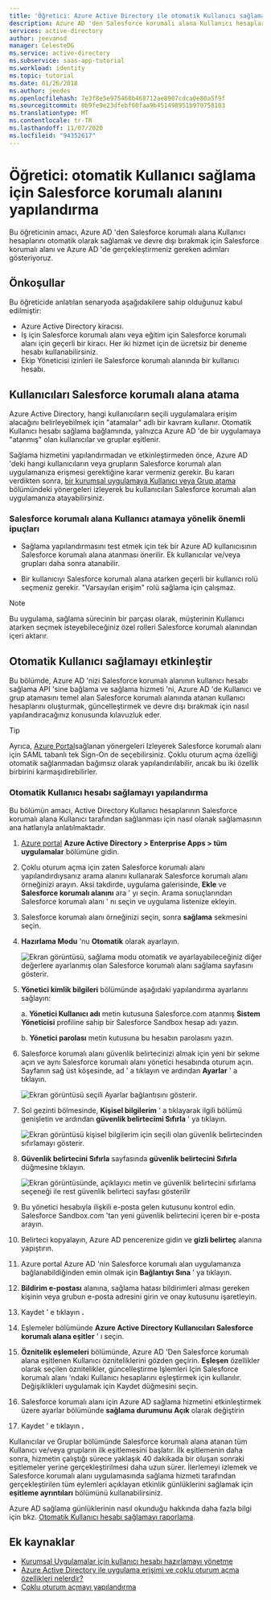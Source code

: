 ```yaml
---
title: 'Öğretici: Azure Active Directory ile otomatik Kullanıcı sağlama için Salesforce korumalı alanı yapılandırma | Microsoft Docs'
description: Azure AD 'den Salesforce korumalı alana Kullanıcı hesaplarını otomatik olarak sağlamak ve devre dışı bırakmak için Salesforce korumalı alanı ve Azure AD 'de gerçekleştirmeniz gereken adımları öğrenin.
services: active-directory
author: jeevansd
manager: CelesteDG
ms.service: active-directory
ms.subservice: saas-app-tutorial
ms.workload: identity
ms.topic: tutorial
ms.date: 01/26/2018
ms.author: jeedes
ms.openlocfilehash: 7e3f8e5e975468b468712ae8907cdca0e80a5f9f
ms.sourcegitcommit: 0b9fe9e23dfebf60faa9b451498951b970758103
ms.translationtype: MT
ms.contentlocale: tr-TR
ms.lasthandoff: 11/07/2020
ms.locfileid: "94352617"
---
```

# <a name="tutorial-configure-salesforce-sandbox-for-automatic-user-provisioning"></a>Öğretici: otomatik Kullanıcı sağlama için Salesforce korumalı alanını yapılandırma

Bu öğreticinin amacı, Azure AD 'den Salesforce korumalı alana Kullanıcı hesaplarını otomatik olarak sağlamak ve devre dışı bırakmak için Salesforce korumalı alanı ve Azure AD 'de gerçekleştirmeniz gereken adımları gösteriyoruz.

## <a name="prerequisites"></a>Önkoşullar

Bu öğreticide anlatılan senaryoda aşağıdakilere sahip olduğunuz kabul edilmiştir:

*   Azure Active Directory kiracısı.
*   Iş için Salesforce korumalı alanı veya eğitim için Salesforce korumalı alanı için geçerli bir kiracı. Her iki hizmet için de ücretsiz bir deneme hesabı kullanabilirsiniz.
*   Ekip Yöneticisi izinleri ile Salesforce korumalı alanında bir kullanıcı hesabı.

## <a name="assigning-users-to-salesforce-sandbox"></a>Kullanıcıları Salesforce korumalı alana atama

Azure Active Directory, hangi kullanıcıların seçili uygulamalara erişim alacağını belirleyebilmek için "atamalar" adlı bir kavram kullanır. Otomatik Kullanıcı hesabı sağlama bağlamında, yalnızca Azure AD 'de bir uygulamaya "atanmış" olan kullanıcılar ve gruplar eşitlenir.

Sağlama hizmetini yapılandırmadan ve etkinleştirmeden önce, Azure AD 'deki hangi kullanıcıların veya grupların Salesforce korumalı alan uygulamanıza erişmesi gerektiğine karar vermeniz gerekir. Bu kararı verdikten sonra, [bir kurumsal uygulamaya Kullanıcı veya Grup atama](../manage-apps/assign-user-or-group-access-portal.md) bölümündeki yönergeleri izleyerek bu kullanıcıları Salesforce korumalı alan uygulamanıza atayabilirsiniz.

### <a name="important-tips-for-assigning-users-to-salesforce-sandbox"></a>Salesforce korumalı alana Kullanıcı atamaya yönelik önemli ipuçları

* Sağlama yapılandırmasını test etmek için tek bir Azure AD kullanıcısının Salesforce korumalı alana atanması önerilir. Ek kullanıcılar ve/veya grupları daha sonra atanabilir.

* Bir kullanıcıyı Salesforce korumalı alana atarken geçerli bir kullanıcı rolü seçmeniz gerekir. "Varsayılan erişim" rolü sağlama için çalışmaz.

> [!NOTE]
> Bu uygulama, sağlama sürecinin bir parçası olarak, müşterinin Kullanıcı atarken seçmek isteyebileceğiniz özel rolleri Salesforce korumalı alanından içeri aktarır.

## <a name="enable-automated-user-provisioning"></a>Otomatik Kullanıcı sağlamayı etkinleştir

Bu bölümde, Azure AD 'nizi Salesforce korumalı alanının kullanıcı hesabı sağlama API 'sine bağlama ve sağlama hizmeti 'ni, Azure AD 'de Kullanıcı ve grup atamasını temel alan Salesforce korumalı alanında atanan kullanıcı hesaplarını oluşturmak, güncelleştirmek ve devre dışı bırakmak için nasıl yapılandıracağınız konusunda kılavuzluk eder.

>[!Tip]
>Ayrıca, [Azure Portal](https://portal.azure.com)sağlanan yönergeleri Izleyerek Salesforce korumalı alanı için SAML tabanlı tek Sign-On de seçebilirsiniz. Çoklu oturum açma özelliği otomatik sağlanmadan bağımsız olarak yapılandırılabilir, ancak bu iki özellik birbirini karmaşıdirebilirler.

### <a name="configure-automatic-user-account-provisioning"></a>Otomatik Kullanıcı hesabı sağlamayı yapılandırma

Bu bölümün amacı, Active Directory Kullanıcı hesaplarının Salesforce korumalı alana Kullanıcı tarafından sağlanması için nasıl olanak sağlamasının ana hatlarıyla anlatılmaktadır.

1. [Azure portal](https://portal.azure.com) **Azure Active Directory > Enterprise Apps > tüm uygulamalar** bölümüne gidin.

1. Çoklu oturum açma için zaten Salesforce korumalı alanı yapılandırdıysanız arama alanını kullanarak Salesforce korumalı alanı örneğinizi arayın. Aksi takdirde, uygulama galerisinde, **Ekle** ve **Salesforce korumalı alanını** ara ' yı seçin. Arama sonuçlarından Salesforce korumalı alanı ' nı seçin ve uygulama listenize ekleyin.

1. Salesforce korumalı alanı örneğinizi seçin, sonra **sağlama** sekmesini seçin.

1. **Hazırlama Modu** 'nu **Otomatik** olarak ayarlayın.

    ![Ekran görüntüsü, sağlama modu otomatik ve ayarlayabileceğiniz diğer değerlere ayarlanmış olan Salesforce korumalı alanı sağlama sayfasını gösterir.](./media/salesforce-sandbox-provisioning-tutorial/provisioning.png)

1. **Yönetici kimlik bilgileri** bölümünde aşağıdaki yapılandırma ayarlarını sağlayın:
   
    a. **Yönetici Kullanıcı adı** metin kutusuna Salesforce.com atanmış **Sistem Yöneticisi** profiline sahip bir Salesforce Sandbox hesap adı yazın.
   
    b. **Yönetici parolası** metin kutusuna bu hesabın parolasını yazın.

1. Salesforce korumalı alanı güvenlik belirtecinizi almak için yeni bir sekme açın ve aynı Salesforce korumalı alanı yönetici hesabında oturum açın. Sayfanın sağ üst köşesinde, ad ' a tıklayın ve ardından **Ayarlar** ' a tıklayın.

     ![Ekran görüntüsü seçili Ayarlar bağlantısını gösterir.](./media/salesforce-sandbox-provisioning-tutorial/sf-my-settings.png "Otomatik Kullanıcı sağlamayı etkinleştir")

1. Sol gezinti bölmesinde, **Kişisel bilgilerim** ' a tıklayarak ilgili bölümü genişletin ve ardından **güvenlik belirtecimi Sıfırla** ' ya tıklayın.
  
    ![Ekran görüntüsü kişisel bilgilerim için seçili olan güvenlik belirtecinden sıfırlamayı gösterir.](./media/salesforce-sandbox-provisioning-tutorial/sf-personal-reset.png "Otomatik Kullanıcı sağlamayı etkinleştir")

1. **Güvenlik belirtecini Sıfırla** sayfasında **güvenlik belirtecini Sıfırla** düğmesine tıklayın.

    ![Ekran görüntüsünde, açıklayıcı metin ve güvenlik belirtecini sıfırlama seçeneği ile rest güvenlik belirteci sayfası gösterilir](./media/salesforce-sandbox-provisioning-tutorial/sf-reset-token.png "Otomatik Kullanıcı sağlamayı etkinleştir")

1. Bu yönetici hesabıyla ilişkili e-posta gelen kutusunu kontrol edin. Salesforce Sandbox.com 'tan yeni güvenlik belirtecini içeren bir e-posta arayın.

1. Belirteci kopyalayın, Azure AD pencerenize gidin ve **gizli belirteç** alanına yapıştırın.

1. Azure portal Azure AD 'nin Salesforce korumalı alan uygulamanıza bağlanabildiğinden emin olmak için **Bağlantıyı Sına** ' ya tıklayın.

1. **Bildirim e-postası** alanına, sağlama hatası bildirimleri alması gereken kişinin veya grubun e-posta adresini girin ve onay kutusunu işaretleyin.

1. Kaydet ' e tıklayın **.**  
    
1.  Eşlemeler bölümünde **Azure Active Directory Kullanıcıları Salesforce korumalı alana eşitler** ' ı seçin.

1. **Öznitelik eşlemeleri** bölümünde, Azure AD 'Den Salesforce korumalı alana eşitlenen Kullanıcı özniteliklerini gözden geçirin. **Eşleşen** özellikler olarak seçilen öznitelikler, güncelleştirme Işlemleri Için Salesforce korumalı alanı 'ndaki Kullanıcı hesaplarını eşleştirmek için kullanılır. Değişiklikleri uygulamak için Kaydet düğmesini seçin.

1. Salesforce korumalı alanı için Azure AD sağlama hizmetini etkinleştirmek üzere ayarlar bölümünde **sağlama durumunu** **Açık** olarak değiştirin

1. Kaydet ' e tıklayın **.**

Kullanıcılar ve Gruplar bölümünde Salesforce korumalı alana atanan tüm Kullanıcı ve/veya grupların ilk eşitlemesini başlatır. İlk eşitlemenin daha sonra, hizmetin çalıştığı sürece yaklaşık 40 dakikada bir oluşan sonraki eşitlemeler yerine gerçekleştirilmesi daha uzun sürer. İlerlemeyi izlemek ve Salesforce korumalı alanı uygulamasında sağlama hizmeti tarafından gerçekleştirilen tüm eylemleri açıklayan etkinlik günlüklerini sağlamak için **eşitleme ayrıntıları** bölümünü kullanabilirsiniz.

Azure AD sağlama günlüklerinin nasıl okunduğu hakkında daha fazla bilgi için bkz. [Otomatik Kullanıcı hesabı sağlamayı raporlama](../app-provisioning/check-status-user-account-provisioning.md).

## <a name="additional-resources"></a>Ek kaynaklar

* [Kurumsal Uygulamalar için kullanıcı hesabı hazırlamayı yönetme](tutorial-list.md)
* [Azure Active Directory ile uygulama erişimi ve çoklu oturum açma özellikleri nelerdir?](../manage-apps/what-is-single-sign-on.md)
* [Çoklu oturum açmayı yapılandırma](./salesforce-sandbox-tutorial.md)